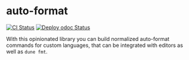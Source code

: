 # auto-format

[![CI Status](https://github.com/mbarbin/auto-format/workflows/ci/badge.svg)](https://github.com/mbarbin/auto-format/actions/workflows/ci.yml)
[![Deploy odoc Status](https://github.com/mbarbin/auto-format/workflows/deploy-odoc/badge.svg)](https://github.com/mbarbin/auto-format/actions/workflows/deploy-odoc.yml)

With this opinionated library you can build normalized auto-format commands for
custom languages, that can be integrated with editors as well as `dune fmt`.
